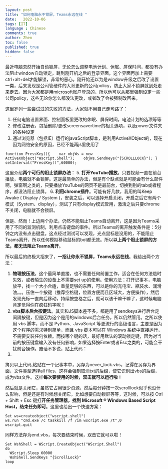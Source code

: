 ```yaml
---
layout: post
title: "如何电脑永不锁屏，Teams永远在线 "
date:   2022-10-06
tags: [IT]
language : Chinese
comments: true
author: Zhen
toc: false
published: true
hidden: false
---
```

最近电脑忽然开始自动锁屏，无论怎么调整电池计划、休眠、屏保时间，都没有办法阻止window自动锁定，跳到刚开机之后的登录界面，这个界面再加上需要ctrl+alt+del才能解锁，非常的恶心。刚开始还以为是window升级之后改了设置一类，后来发现是公司管硬件的大哥更新的公司policy，防止大家不锁屏就到处走来走去。因为大家都是用microsoft账户登录的，所以他可以从那里强制设定一些公司policy，这些无论你怎么都没法更改，或者改了会被强制改回来。

这里罗列一些尝试过的失败的方法，大家就不用自己走弯路了：
1. 任何电脑设置界面、控制面板里更改的休眠、屏保时间，电池计划的选项等等
2. 修改注册表，包括删除/更改screensavertime的相关选项，以及power文件夹的各种设定
3. 通过浏览器（包括IE）运行的javaScript脚本，是利用ActiveXObject的，现在因为网络安全的原因，已经不能再js里使用了
   
`function PressKey(){   
    var objWs = new ActiveXObject("Wscript.Shell");   
    objWs.SendKeys("{SCROLLLOCK}"); }   
    setInterval("PressKey()",60000);   `

这里介绍**两个可行的阻止锁屏办法**：
5. **打开YouTube播放**。只要视频一直在前台播放，电脑就不会锁屏。这是最简单的办法，但是有个缺点就是可能会有什么邮件啊，弹窗啊之类的，只要播放YouTube的网页不是最前台，切换到别的tab或者程序，都没法阻止锁屏。
6. **利用chrome插件**。可能有好几款，我用的叫Keep Awake ( Display / System )，安装之后，可以选择开启关闭，开启之后它有两个模式（System、display），测试了只有display模式管用，激活之后只要chrome不关闭，电脑就不会锁屏。

但是、然而！上边两个办法，仍然不能阻止Teams自动离开，这是因为Teams采用了不同的监测机制，利用点击键盘的事件。所以Teams的离开触发条件是：5分钟之内没有点击键盘。这点经过测试可以发现，光点鼠标是没用的，不能阻止Teams离开，所以任何模拟移动鼠标的bot都无效。所以**以上两个阻止锁屏的方法，都无法阻止Teams离开**。

所以最后的终极大招来了，**一招让你永不锁屏，Teams永远在线**。我给出两个方法：
1. **物理按压法**。这个最简单直接，也不需要任何前置工作，适合在任何方法临时失效，或者陌生的设备上不需要set up的使用。使用方法：打开记事本，电脑放平，找一个大小合适，重量足够的东西，可以是你的充电宝、瓶装水、润滑油。。。压住一个按键（推荐空格键，位置方便而且区域大，方便操作），然后发现光标一直向后移动，持续按空格之后，就可以该干嘛干嘛了，这时候电脑肯定觉得你在疯狂码字呢！
2. **vbs脚本后台按键法**。其实和JS脚本差不多，都是用了sendkeys进行后台定间隔按键，但是因为这个是用的windows后台任务，所以仍然管用。之所以使用 vbs 脚本，而不是 Python、JavaScript 等更流行的高级语言，主要是因为这个程序的需求特别简单，而且 vbs 脚本可以在 Windows 系统中直接运行，不需要安装任何依赖。而按哪个键的话，最好用默认的滚动锁定键，因为对当前的按压键盘输入没有任何影响，如果选择按Enter或者Esc之类的，可能会干扰前台操作。废话不多说，贴上代码：
3. 
拷贝以上代码,粘贴在一个记事本中，另存为never_lock.vbs，记得在另存为界面，文件类型选择all files，这样会强制取消txt的后缀，使它识别出vbs的后缀，成为vbs文件。这样**每次要使用的时候，双击就可以运行啦**！

然后就是关闭它，虽然它占用很少资源，然后每分钟按一次scrolllock似乎也没什么影响，但是还是有时候想关闭它，比如想要自动锁屏等等，这时候，可以按 Ctrl + Shift + Esc 键打**开任务管理器，找到 Microsoft ® Windows Based Script Host，结束任务即可**。这里也给出一个快速方案：

    Set ws=createobject("wscript.shell")   
    ws.run "cmd.exe /c taskkill /f /im wscript.exe /t",0   
    wscript.quit

同样方法存为end.vbs，每次要结束时候，双击它就可以啦！

    Set WshShell = WScript.CreateObject("WScript.Shell")    
    do   
      WScript.Sleep 60000 
      WshShell.SendKeys "{ScrollLock}"
    loop

<!--stackedit_data:
eyJoaXN0b3J5IjpbMjEzMjg4MTg1NSw3MTg0NDU0NzQsMTIzMT
M3MDU2NCwyODQxMTI2MzIsLTE4OTIzNTYxMzEsLTE3NTYwMDQ0
OTYsLTE4OTc5NTI3NDcsLTU1NTIzNTg5NF19
-->